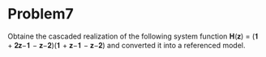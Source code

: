 # Problem7
Obtaine the cascaded realization of the following system function 
𝐇(𝐳) = (𝟏 + 𝟐𝐳−𝟏 − 𝐳−𝟐)(𝟏 + 𝐳−𝟏 − 𝐳−𝟐) 
and converted it into a referenced model.
